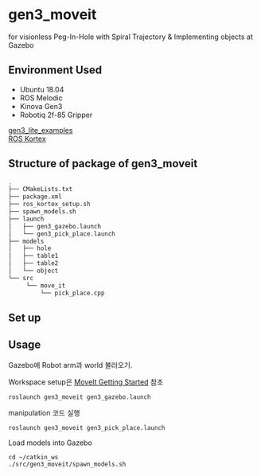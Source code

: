 # gen3_moveit
for visionless Peg-In-Hole with Spiral Trajectory & Implementing objects at Gazebo
## Environment Used
* Ubuntu 18.04
* ROS Melodic
* Kinova Gen3
* Robotiq 2f-85 Gripper  

[gen3_lite_examples](https://github.com/AIRLABkhu/gen3_lite_examples)  
[ROS Kortex](https://github.com/Kinovarobotics/ros_kortex)  

## Structure of package of gen3_moveit
```sh
.
├── CMakeLists.txt
├── package.xml
├── ros_kortex_setup.sh
├── spawn_models.sh
├── launch
│   ├── gen3_gazebo.launch
│   └── gen3_pick_place.launch
├── models
│   ├── hole
│   ├── table1
│   ├── table2
│   └── object
└── src
     └── move_it
         └── pick_place.cpp
```
## Set up
## Usage
Gazebo에 Robot arm과 world 불러오기.

Workspace setup은 [MoveIt Getting Started](http://docs.ros.org/en/melodic/api/moveit_tutorials/html/doc/getting_started/getting_started.html) 참조
```
roslaunch gen3_moveit gen3_gazebo.launch
```
manipulation 코드 실행
```
roslaunch gen3_moveit gen3_pick_place.launch
```
Load models into Gazebo
```
cd ~/catkin_ws  
./src/gen3_moveit/spawn_models.sh
```
